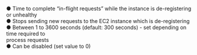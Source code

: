 ● Time to complete “in-flight requests” while the instance is de-registering or unhealthy  
● Stops sending new requests to the EC2 instance which is de-registering  
● Between 1 to 3600 seconds (default: 300 seconds) - set depending on time required to  
process requests  
● Can be disabled (set value to 0)